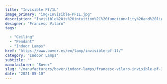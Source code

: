 ```yaml
---
title: "Invisible Pf/1L"
image_primary: "img/Invisible-PF1L.jpg"
description: "Invisible%20is%20intuition%2C%20functionality%20and%20lightness%20but%2C%20above%20all%2C%20simplicity.%20And%20this%20characteristic%20is%20the%20source%20of%20its%20beauty.%20Its%20simplicity%20gives%20it%20an%20intrinsic%20iconic%20quality.%0A%0A%0A%0A"
designer: "Francesc Vilaró"
tags: 

  - "Ceiling"
  - "Pendant"
  - "Indoor Lamps"
href: "https://www.bover.es/en/lamp/invisible-pf-1l/"
category: "Indoor Lamps"
subtitle: ""
manufacturer: "Bover"
slug: "/manufacturers/bover/indoor-lamps/francesc-vilaro-invisible-pf-1-l"
date: "2021-05-10"
---
```

